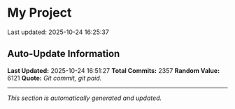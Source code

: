 # My Project


Last updated: 2025-10-24 16:25:37




























































































































































































































































































































































































































































































































































































































































































































































































































































































































































































































































































































































































































































































































































































































































































































































































































































































































































































































































































































































































































































































































































































































































































































































































































































































































































































































































































































































































































































## Auto-Update Information

**Last Updated:** 2025-10-24 16:51:27
**Total Commits:** 2357
**Random Value:** 6121
**Quote:** _Git commit, git paid._

---
_This section is automatically generated and updated._